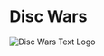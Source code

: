 # Disc Wars

![Disc Wars Text Logo](https://github.com/user-attachments/assets/1f4c7093-4289-444d-847a-d18c68ebadab)

